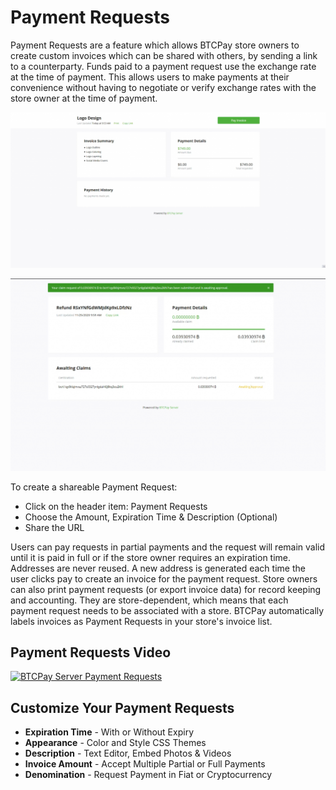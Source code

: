 # Payment Requests

Payment Requests are a feature which allows BTCPay store owners to create custom invoices which can be shared with others, by sending a link to a counterparty. Funds paid to a payment request use the exchange rate at the time of payment. This allows users to make payments at their convenience without having to negotiate or verify exchange rates with the store owner at the time of payment.

![Payment Request](./img/PaymentRequests.png)

![Payment Request](./img/PaymentRequests2.png)

To create a shareable Payment Request:

- Click on the header item: Payment Requests
- Choose the Amount, Expiration Time & Description (Optional)
- Share the URL

Users can pay requests in partial payments and the request will remain valid until it is paid in full or if the store owner requires an expiration time. Addresses are never reused. A new address is generated each time the user clicks pay to create an invoice for the payment request. Store owners can also print payment requests (or export invoice data) for record keeping and accounting. They are store-dependent, which means that each payment request needs to be associated with a store. BTCPay automatically labels invoices as Payment Requests in your store's invoice list.

## Payment Requests Video

[![BTCPay Server Payment Requests](https://img.youtube.com/vi/j6CvwDPvfzQ/mqdefault.jpg)](https://www.youtube.com/watch?v=j6CvwDPvfzQ "BTCPay Server Payment Requests")

## Customize Your Payment Requests

- **Expiration Time** - With or Without Expiry
- **Appearance** - Color and Style CSS Themes
- **Description** - Text Editor, Embed Photos & Videos
- **Invoice Amount** - Accept Multiple Partial or Full Payments
- **Denomination** - Request Payment in Fiat or Cryptocurrency